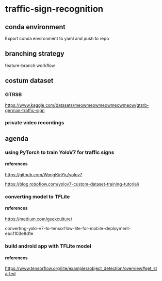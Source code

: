 # traffic-sign-recognition

## conda environment
Export conda environment to yaml and push to repo

## branching strategy
feature-branch workflow

## costum dataset
### GTRSB
https://www.kaggle.com/datasets/meowmeowmeowmeowmeow/gtsrb-german-traffic-sign
### private video recordings

## agenda
### using PyTorch to train YoloV7 for traffic signs
#### references
https://github.com/WongKinYiu/yolov7

https://blog.roboflow.com/yolov7-custom-dataset-training-tutorial/
### converting model to TFLite
#### references
https://medium.com/geekculture/

converting-yolo-v7-to-tensorflow-lite-for-mobile-deployment-ebc1103e8d1e
### build android app with TFLite model

#### references
https://www.tensorflow.org/lite/examples/object_detection/overview#get_started